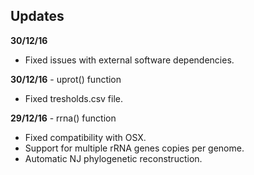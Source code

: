 ## Updates

**30/12/16**
- Fixed issues with external software dependencies.

**30/12/16** - uprot() function
- Fixed tresholds.csv file.

**29/12/16** - rrna() function
- Fixed compatibility with OSX.
- Support for multiple rRNA genes copies per genome.
- Automatic NJ phylogenetic reconstruction.
